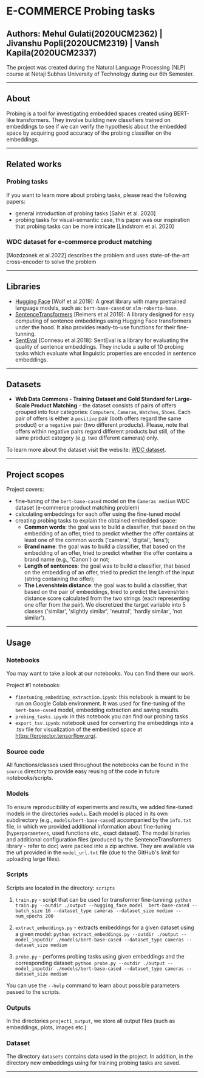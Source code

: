 E-COMMERCE Probing tasks
============
Authors: Mehul Gulati(2020UCM2362) | Jivanshu Popli(2020UCM2319) | Vansh Kapila(2020UCM2337)
---

 The project was created during the Natural Language Processing (NLP) course at Netaji Subhas University of Technology during our 6th Semester.

---

## About

 Probing is a tool for investigating embedded spaces created using BERT-like transformers. They involve building new classifiers trained on embeddings to see if we can verify the hypothesis about the embedded space by acquiring good accuracy of the probing classifier on the embeddings.

---

## Related works

### Probing tasks
If you want to learn more about probing tasks, please read the following papers:
 - general introduction of probing tasks [Sahin et al. 2020]
 - probing tasks for visual-semantic case, this paper was our inspiration that probing tasks can be more intricate [Lindstrom et al. 2020]

### WDC dataset for e-commerce product matching
[Mozdzonek et al.2022] describes the problem and uses state-of-the-art cross-encoder to solve the problem

--- 

## Libraries
- [Hugging Face](https://huggingface.co/) [Wolf et al.2019]: A great library with many pretrained language models, such as: `bert-base-cased` or `xlm-roberta-base`.
- [SentenceTransformers](https://www.sbert.net/) [Reimers et al.2019]: A library designed for easy computing of sentence embeddings using Hugging Face transformers under the hood.
It also provides ready-to-use functions for their fine-tunning.
- [SentEval](https://github.com/facebookresearch/SentEval) [Conneau et al.2018]: SentEval is a library for evaluating the quality of sentence embeddings. They include a suite of 10 probing tasks which evaluate what linguistic properties are encoded in sentence embeddings.

---

## Datasets
- **Web Data Commons - Training Dataset and Gold Standard for Large-Scale Product Matching** - the dataset consists of pairs of offers grouped into four categories: `Computers`, `Cameras`, `Watches`, `Shoes`. Each pair of offers is either a `positive` pair (both offers regard the same product) or a `negative` pair (two different products). Please, note that offers within negative pairs regard different products but still, of the same product category (e.g. two different cameras) only.

To learn more about the dataset visit the website: [WDC dataset](http://webdatacommons.org/largescaleproductcorpus/).

---

## Project scopes

 Project covers:
 - fine-tuning of the `bert-base-cased` model on the `Cameras medium` WDC dataset (e-commerce product matching problem) 
 - calculating embeddings for each offer using the fine-tuned model
 - creating probing tasks to explain the obtained embedded space:
    - **Common words**: the goal was to build a classifier, that based on the embedding of an offer, tried to predict whether the offer contains at least one of the common words
    ('camera', 'digital', 'lens');
    - **Brand name**: the goal was to build a classifier, that based on the embedding of an offer, tried to predict whether the offer contains a brand name (e.g., 'Canon') or not;
    - **Length of sentences**: the goal was to build a classifier, that based on the embedding of an offer, tried to predict the length of the input (string containing the offer);
    - **The Levenshtein distance**: the goal was to build a classifier, that based on the pair of embeddings, tried to predict the Levenshtein distance score calculated from the two strings (each representing one offer from the pair). We discretized the target variable into 5 classes ('similar', 'slightly similar', 'neutral', 'hardly similar', 'not similar').

---

## Usage

### Notebooks
You may want to take a look at our notebooks. You can find there our work.

Project #1 notebooks:
- `finetuning_embedding_extraction.ipynb`: this notebook is meant to be run on Google Colab environment. It was used for fine-tuning of the `bert-base-cased`  model, embedding extraction and saving results.
- `probing_tasks.ipynb`: in this notebook you can find our probing tasks
- `export_tsv.ipynb`: notebook used for converting the embeddings into a .tsv file for visualization of the embedded space at https://projector.tensorflow.org/.

### Source code
All functions/classes used throughout the notebooks can be found in the `source` directory to provide easy reusing of the code in future notebooks/scripts.

### Models
To ensure reproducibility of experiments and results, we added fine-tuned models in the directories `models`.
Each model is placed in its own subdirectory (e.g., `models/bert-base-cased`) accompanied by the `info.txt` file, in which we provided additional information about fine-tuning (`hyperparameters`, used functions etc., exact dataset). The model binaries and additional configuration files (produced by the SentenceTransformers library - refer to doc) were packed into a zip archive. They are available via the url provided in  the `model_url.txt` file (due to the GitHub's limit for uploading large files).

### Scripts
Scripts are located in the directory: `scripts`

1. `train.py` - script that can be used for transformer fine-tunning: 
`python train.py --outdir ./output --hugging_face_model  bert-base-cased --batch_size 16 --dataset_type cameras --dataset_size medium --num_epochs 200`

2. `extract_embeddings.py` - extracts embeddings for a given dataset using a given model:
`python extract_embeddings.py --outdir ./output --model_inputdir ./models/bert-base-cased --dataset_type cameras --dataset_size medium`

3. `probe.py` - performs probing tasks using given embeddings and the corresponding dataset: 
`python probe.py --outdir ./output --model_inputdir ./models/bert-base-cased --dataset_type cameras --dataset_size medium`

You can use the `--help` command to learn about possible parameters passed to the scripts.

### Outputs

In the directories `project1_output`, we store all output files (such as embeddings, plots, images etc.)

### Dataset

The directory `datasets` contains data used in the project. In addition, in the directory new embeddings using for training probing tasks are saved.

---